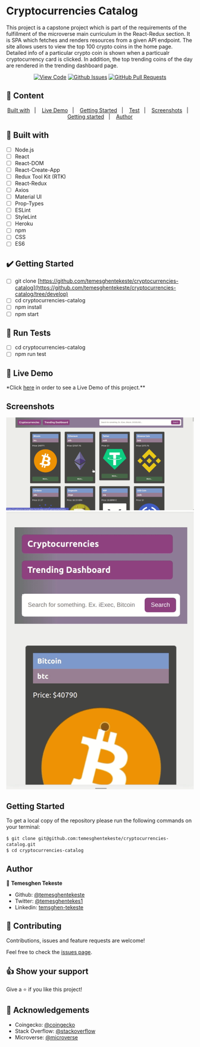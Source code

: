 # Cryptocurrencies Catalog

This project is a capstone project which is part of the requirements of the fulfillment of the microverse main curriculum in the React-Redux section. It is SPA which fetches and renders resources from a given API endpoint. The site allows users to view the top 100 crypto coins in the home page. Detailed info of a particular crypto coin is shown when a particualr cryptocurrency card is clicked. In addition, the top trending coins of the day are rendered in the trending dashboard page.

<div align="center">

[![View Code](https://img.shields.io/badge/View%20-Code-green)](https://github.com/temesghentekeste/cryptocurrencies-catalog)
[![Github Issues](https://img.shields.io/badge/GitHub-Issues-orange)](https://github.com/temesghentekeste/cryptocurrencies-catalog/issues)
[![GitHub Pull Requests](https://img.shields.io/badge/GitHub-Pull%20Requests-blue)](https://github.com/temesghentekeste/cryptocurrencies-catalog/pulls)

</div>

## 📝 Content

<p align="center">
<a href="#with">Built with</a>&nbsp;&nbsp;&nbsp;|&nbsp;&nbsp;&nbsp;
<a href="#live">Live Demo</a>&nbsp;&nbsp;&nbsp;|&nbsp;&nbsp;&nbsp;
<a href="#start">Getting Started</a>&nbsp;&nbsp;&nbsp;|&nbsp;&nbsp;&nbsp;
<a href="#test">Test</a>&nbsp;&nbsp;&nbsp;|&nbsp;&nbsp;&nbsp;
<a href="#sc">Screenshots</a>&nbsp;&nbsp;&nbsp;|&nbsp;&nbsp;&nbsp;
<a href="#gs">Getting started</a>&nbsp;&nbsp;&nbsp;|&nbsp;&nbsp;&nbsp;
<a href="#author">Author</a>
</p>

## 🔧 Built with<a name = "with"></a>

- [ ] Node.js
- [ ] React
- [ ] React-DOM
- [ ] React-Create-App
- [ ] Redux Tool Kit (RTK)
- [ ] React-Redux
- [ ] Axios
- [ ] Material UI
- [ ] Prop-Types
- [ ] ESLint
- [ ] StyleLint
- [ ] Heroku
- [ ] npm
- [ ] CSS
- [ ] ES6

## :heavy_check_mark: Getting Started <a name = "start"></a>

- [ ] git clone [https://github.com/temesghentekeste/cryptocurrencies-catalog](https://github.com/temesghentekeste/cryptocurrencies-catalog/tree/develop)
- [ ] cd cryptocurrencies-catalog
- [ ] npm install
- [ ] npm start

## :eyes: Run Tests <a name = "test"></a>

- [ ] cd cryptocurrencies-catalog
- [ ] npm run test

## 🔴 Live Demo <a name = "live"></a>

\*Click [here](https://cryptocoins-temesghen.herokuapp.com/) in order to see a Live Demo of this project.\*\*

## Screenshots <a name = "sc"></a>

![screenshot](./public/screenshots/desktop.gif)
![screenshot](./public/screenshots/mobile.gif)

## Getting Started <a name = "gs"></a>

To get a local copy of the repository please run the following commands on your terminal:

```
$ git clone git@github.com:temesghentekeste/cryptocurrencies-catalog.git
$ cd cryptocurrencies-catalog
```

## Author <a name = "author"></a>

👤 **Temesghen Tekeste**

- Github: [@temesghentekeste](https://github.com/temesghentekeste)
- Twitter: [@temesghentekes1](https://twitter.com/temesghentekes1)
- Linkedin: [temsghen-tekeste](https://www.linkedin.com/in/temesghentekeste/)

## 🤝 Contributing

Contributions, issues and feature requests are welcome!

Feel free to check the [issues page](https://github.com/temesghentekeste/cryptocurrencies-catalog/issues).

## 👍 Show your support

Give a ⭐️ if you like this project!

## :clap: Acknowledgements

- Coingecko: [@coingecko](https://www.coingecko.com/en/api)
- Stack Overflow: [@stackoverflow](https://stackoverflow.com/)
- Microverse: [@microverse](https://www.microverse.org/)

```

```
